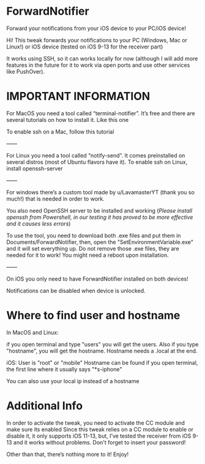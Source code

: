 # ForwardNotifier
Forward your notifications from your iOS device to your PC/iOS device!


Hi! This tweak forwards your notifications to your PC (Windows, Mac or Linux!) or iOS device (tested on iOS 9-13 for the receiver part)

It works using SSH, so it can works locally for now (although I will add more features in the future for it to work via open ports and use other services like PushOver).

# IMPORTANT INFORMATION

For MacOS you need a tool called “terminal-notifier”. It’s free and there are several tutorials on how to install it. Like this one

To enable ssh on a Mac, follow this tutorial

——

For Linux you need a tool called “notify-send”. It comes preinstalled on several distros (most of Ubuntu flavors have it). 
To enable ssh on Linux, install openssh-server

——

For windows there’s a custom tool made by u/LavamasterYT (thank you so much!) that is needed in order to work. 

You also need OpenSSH server to be installed and working (*Please install openssh from Powershell, in our testing it has proved to be more effective and it causes less errors*)

To use the tool, you need to download both .exe files and put them in Documents/ForwardNotifier, then, open the "SetEnvironmentVariable.exe" and it will set everything up.
Do not remove those .exe files, they are needed for it to work!
You might need a reboot upon installation.

——

On iOS you only need to have ForwardNotifier installed on both devices!

Notifications can be disabled when device is unlocked.

# Where to find user and hostname

In MacOS and Linux:

if you open terminal and type "users" you will get the users.
Also if you type "hostname", you will get the hostname.
Hostname needs a .local at the end.

iOS:
User is "root" or "mobile"
Hostname can be found if you open terminal, the first line where it usually says "*s-iphone"

You can also use your local ip instead of a hostname

# Additional Info

In order to activate the tweak, you need to activate the CC module and make sure its enabled
Since this tweak relies on a CC module to enable or disable it, it only supports iOS 11-13, but, I’ve tested the receiver from iOS 9-13 and it works without problems.
Don't forget to insert your password!


Other than that, there’s nothing more to it! Enjoy!
